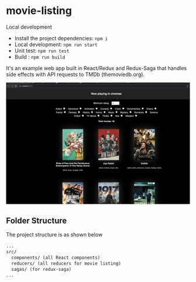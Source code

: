 # movie-listing

Local development
- Install the project dependencies: `npm i`
- Local development: `npm run start`
- Unit test: `npm run test`
- Build : `npm run build`


It's an example web app built in React/Redux and Redux-Saga that handles side effects with API requests to TMDb (themoviedb.org).

![Movie listing screenshot](Screenshot.png?raw=true "Movie listing in action")

## Folder Structure

The project structure is as shown below

```
...
src/
  components/ (all React components)
  reducers/ (all reducers for movie listing)
  sagas/ (for redux-saga)
...
```



